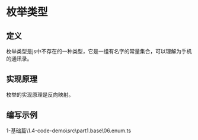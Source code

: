 # 枚举类型

## 定义
枚举类型是js中不存在的一种类型，它是一组有名字的常量集合，可以理解为手机的通讯录。

## 实现原理 
枚举的实现原理是反向映射。

## 编写示例
1-基础篇\1.4-code-demo\src\part1.base\06.enum.ts